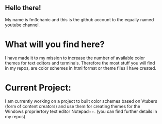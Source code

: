 ## Hello there!
My name is fm3chanic and this is the github account to the equally named youtube channel.

# What will you find here?
I have made it to my mission to increase the number of available color themes for text editors and terminals. Therefore the most stuff you will find in my repos, are color schemes in html format or theme files I have created.

# Current Project:
I am currently working on a project to built color schemes based on Vtubers (form of content creators) and use them for creating themes for the Windows propriertory text editor Notepad++. (you can find further details in my repos)